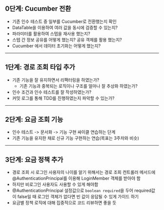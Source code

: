 ## 0단계: Cucumber 전환

- 기존 인수 테스트 중 일부를 Cucumber로 전환했는지 확인
- DataTable을 이용하여 여러 값을 동시에 검증할 수 있는지?
- 파라미터를 활용하여 스텝을 재사용 했는지?
- 스텝 간 정보 공유를 어떻게 했는지? 공유 객체를 활용 했는지?
- Cucumber 에서 데이터 초기화는 어떻게 했는지?

---

## 1단계: 경로 조회 타입 추가

- 기존 기능을 잘 유지하면서 리팩터링을 하였는가?
  - 기존 기능과 중복되는 로직이나 구조를 얼마나 잘 추상화 하였는가?
- 인수 조건과 인수 테스트를 잘 작성하였는가?
- 커밋 로그를 통해 TDD를 진행하였는지 파악할 수 있는가?

---

## 2단계: 요금 조회 기능

- 인수 테스트 -> 문서화 -> 기능 구현 싸이클 연습하는 단계
- 기존 기능을 유지한 채로 신규 기능 구현하는 연습(목표는 3주차와 비슷)

---

## 3단계: 요금 정책 추가

- 경로 조회 시 로그인 사용자의 나이를 알기 위해서는 경로 조회 컨트롤러 메서드에 @AuthenticationPrincipal를 이용해 LoginMember 객체를 받아야 함
- 하지만 비로그인 사용자도 사용할 수 있게 해야함
- @AuthenticationPrincipal 설정값으로 `boolean required`을 두어 required값이 false일 때 로그인 객체가 없다면 빈 값이 응답될 수 있게 가이드 하기
- 요금별 정책 로직에 대해 집중적으로 코드 리뷰하면 좋을 듯
